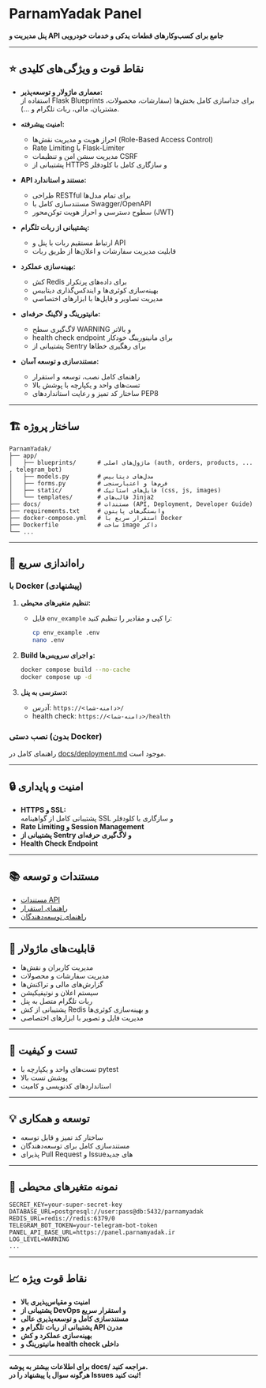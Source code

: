 # ParnamYadak Panel

**پنل مدیریت و API جامع برای کسب‌وکارهای قطعات یدکی و خدمات خودرویی**

---

## ⭐ نقاط قوت و ویژگی‌های کلیدی

- **معماری ماژولار و توسعه‌پذیر:**  
  استفاده از Flask Blueprints برای جداسازی کامل بخش‌ها (سفارشات، محصولات، مشتریان، مالی، ربات تلگرام و ...).

- **امنیت پیشرفته:**  
  - احراز هویت و مدیریت نقش‌ها (Role-Based Access Control)
  - Rate Limiting با Flask-Limiter
  - مدیریت سشن امن و تنظیمات CSRF
  - پشتیبانی از HTTPS و سازگاری کامل با کلودفلر

- **API مستند و استاندارد:**  
  - طراحی RESTful برای تمام مدل‌ها
  - مستندسازی کامل با Swagger/OpenAPI
  - سطوح دسترسی و احراز هویت توکن‌محور (JWT)

- **پشتیبانی از ربات تلگرام:**  
  - ارتباط مستقیم ربات با پنل و API
  - قابلیت مدیریت سفارشات و اعلان‌ها از طریق ربات

- **بهینه‌سازی عملکرد:**  
  - کش Redis برای داده‌های پرتکرار
  - بهینه‌سازی کوئری‌ها و ایندکس‌گذاری دیتابیس
  - مدیریت تصاویر و فایل‌ها با ابزارهای اختصاصی

- **مانیتورینگ و لاگینگ حرفه‌ای:**  
  - لاگ‌گیری سطح WARNING و بالاتر
  - health check endpoint برای مانیتورینگ خودکار
  - پشتیبانی از Sentry برای رهگیری خطاها

- **مستندسازی و توسعه آسان:**  
  - راهنمای کامل نصب، توسعه و استقرار
  - تست‌های واحد و یکپارچه با پوشش بالا
  - ساختار کد تمیز و رعایت استانداردهای PEP8

---

## 🏗️ ساختار پروژه

```
ParnamYadak/
├── app/
│   ├── blueprints/      # ماژول‌های اصلی (auth, orders, products, ... , telegram_bot)
│   ├── models.py        # مدل‌های دیتابیس
│   ├── forms.py         # فرم‌ها و اعتبارسنجی
│   ├── static/          # فایل‌های استاتیک (css, js, images)
│   └── templates/       # قالب‌های Jinja2
├── docs/                # مستندات (API, Deployment, Developer Guide)
├── requirements.txt     # وابستگی‌های پایتون
├── docker-compose.yml   # استقرار سریع با Docker
├── Dockerfile           # ساخت image داکر
└── ...
```

---

## 🚀 راه‌اندازی سریع

### با Docker (پیشنهادی)

1. **تنظیم متغیرهای محیطی:**
   - فایل `env_example` را کپی و مقادیر را تنظیم کنید:
     ```bash
     cp env_example .env
     nano .env
     ```

2. **Build و اجرای سرویس‌ها:**
   ```bash
   docker compose build --no-cache
   docker compose up -d
   ```

3. **دسترسی به پنل:**
   - آدرس: `https://<دامنه-شما>/`
   - health check: `https://<دامنه-شما>/health`

### نصب دستی (بدون Docker)

راهنمای کامل در [docs/deployment.md](docs/deployment.md) موجود است.

---

## 🔒 امنیت و پایداری

- **HTTPS و SSL:**  
  پشتیبانی کامل از گواهینامه SSL و سازگاری با کلودفلر
- **Rate Limiting و Session Management**
- **پشتیبانی از Sentry و لاگ‌گیری حرفه‌ای**
- **Health Check Endpoint**

---

## 📚 مستندات و توسعه

- [مستندات API](docs/api.md)
- [راهنمای استقرار](docs/deployment.md)
- [راهنمای توسعه‌دهندگان](docs/developer_guide.md)

---

## 🧩 قابلیت‌های ماژولار

- مدیریت کاربران و نقش‌ها
- مدیریت سفارشات و محصولات
- گزارش‌های مالی و تراکنش‌ها
- سیستم اعلان و نوتیفیکیشن
- ربات تلگرام متصل به پنل
- پشتیبانی از کش Redis و بهینه‌سازی کوئری‌ها
- مدیریت فایل و تصویر با ابزارهای اختصاصی

---

## 🧪 تست و کیفیت

- تست‌های واحد و یکپارچه با pytest
- پوشش تست بالا
- استانداردهای کدنویسی و کامیت

---

## 💡 توسعه و همکاری

- ساختار کد تمیز و قابل توسعه
- مستندسازی کامل برای توسعه‌دهندگان
- پذیرای Pull Request و Issueهای جدید

---

## 📝 نمونه متغیرهای محیطی

```env
SECRET_KEY=your-super-secret-key
DATABASE_URL=postgresql://user:pass@db:5432/parnamyadak
REDIS_URL=redis://redis:6379/0
TELEGRAM_BOT_TOKEN=your-telegram-bot-token
PANEL_API_BASE_URL=https://panel.parnamyadak.ir
LOG_LEVEL=WARNING
...
```

---

## 📈 نقاط قوت ویژه

- **امنیت و مقیاس‌پذیری بالا**
- **پشتیبانی از DevOps و استقرار سریع**
- **مستندسازی کامل و توسعه‌پذیری عالی**
- **پشتیبانی از ربات تلگرام و API مدرن**
- **بهینه‌سازی عملکرد و کش**
- **مانیتورینگ و health check داخلی**

---

**برای اطلاعات بیشتر به پوشه docs/ مراجعه کنید.  
هرگونه سوال یا پیشنهاد را در Issues ثبت کنید!** 